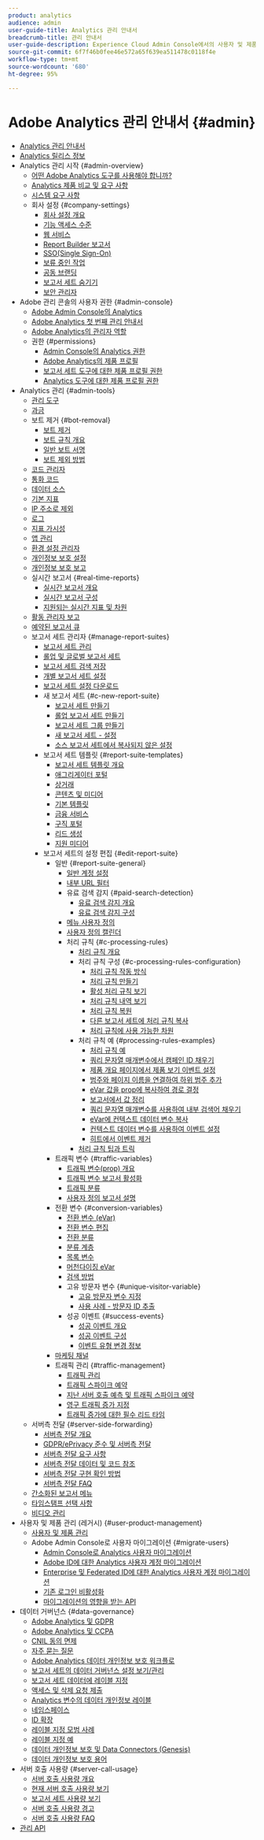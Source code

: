 ```yaml
---
product: analytics
audience: admin
user-guide-title: Analytics 관리 안내서
breadcrumb-title: 관리 안내서
user-guide-description: Experience Cloud Admin Console에서의 사용자 및 제품 관리, 보고서 세트 구성 등과 같은 Analytics 관리 작업에 대해 알아봅니다.
source-git-commit: 6f7f46b0fee46e572a65f639ea511478c0118f4e
workflow-type: tm+mt
source-wordcount: '680'
ht-degree: 95%

---
```



# Adobe Analytics 관리 안내서 {#admin}

+ [Analytics 관리 안내서](home.md)
+ [Analytics 릴리스 정보](https://experienceleague.adobe.com/docs/analytics/release-notes/latest.html?lang=ko-KR)
+ Analytics 관리 시작 {#admin-overview}
   + [어떤 Adobe Analytics 도구를 사용해야 합니까?](get-started/which-analytics-tool.md)
   + [Analytics 제품 비교 및 요구 사항](get-started/analytics-product-comparison.md)
   + [시스템 요구 사항](get-started/sys-reqs.md)
   + 회사 설정 {#company-settings}
      + [회사 설정 개요](get-started/company/c-company-settings.md)
      + [기능 액세스 수준](get-started/company/feature-access-levels.md)
      + [웹 서비스](get-started/company/web-services-admin.md)
      + [Report Builder 보고서](get-started/company/report-builder-reports-admin.md)
      + [SSO(Single Sign-On)](get-started/company/single-signon-admin.md)
      + [보류 중인 작업](get-started/company/pending-actions-admin.md)
      + [공동 브랜딩](get-started/company/co-branding-admin.md)
      + [보고서 세트 숨기기](get-started/company/c-hide-report-suites.md)
      + [보안 관리자](get-started/company/security-manager.md)
+ Adobe 관리 콘솔의 사용자 권한 {#admin-console}
   + [Adobe Admin Console의 Analytics](admin-console/home.md)
   + [Adobe Analytics 첫 번째 관리 안내서](admin-console/first-admin-guide.md)
   + [Adobe Analytics의 관리자 역할](admin-console/admin-roles-in-analytics.md)
   + 권한 {#permissions}
      + [Admin Console의 Analytics 권한](admin-console/permissions/summary-tables.md)
      + [Adobe Analytics의 제품 프로필](admin-console/permissions/product-profile.md)
      + [보고서 세트 도구에 대한 제품 프로필 권한](admin-console/permissions/report-suite-tools.md)
      + [Analytics 도구에 대한 제품 프로필 권한](admin-console/permissions/analytics-tools.md)
+ Analytics 관리 {#admin-tools}
   + [관리 도구](admin/c-admin-tools.md)
   + [과금](admin/billing-admin.md)
   + 보트 제거 {#bot-removal}
      + [보트 제거](admin/bot-removal/bot-removal.md)
      + [보트 규칙 개요](admin/bot-removal/bot-rules.md)
      + [일반 보트 서명](admin/bot-removal/bot-signatures.md)
      + [보트 제외 방법](admin/bot-removal/bot-exclusion-methods.md)
   + [코드 관리자](admin/code-manager-admin.md)
   + [통화 코드](admin/currency.md)
   + [데이터 소스](admin/data-sources.md)
   + [기본 지표](admin/default-metrics.md)
   + [IP 주소로 제외](admin/exclude-ip.md)
   + [로그](admin/logs.md)
   + [지표 가시성](admin/metric-visibility.md)
   + [앱 관리](admin/mobile-management.md)
   + [환경 설정 관리자](admin/preferences-manager.md)
   + [개인정보 보호 설정](admin/privacy-settings.md)
   + [개인정보 보호 보고](admin/privacy-reporting.md)
   + 실시간 보고서 {#real-time-reports}
      + [실시간 보고서 개요](admin/realtime/realtime.md)
      + [실시간 보고서 구성](admin/realtime/t-realtime-admin.md)
      + [지원되는 실시간 지표 및 차원](admin/realtime/realtime-metrics.md)
   + [활동 관리자 보고](admin/reporting-activity.md)
   + [예약된 보고서 큐](admin/scheduled-reports-admin.md)
   + 보고서 세트 관리자 {#manage-report-suites}
      + [보고서 세트 관리](admin/c-manage-report-suites/report-suites-admin.md)
      + [롤업 및 글로벌 보고서 세트](admin/c-manage-report-suites/rollup-report-suite.md)
      + [보고서 세트 검색 저장](admin/c-manage-report-suites/t-report-suite-saved-search.md)
      + [개별 보고서 세트 설정](admin/c-manage-report-suites/individual-rs-settings.md)
      + [보고서 세트 설정 다운로드](admin/c-manage-report-suites/t-download-rs-settings.md)
      + 새 보고서 세트 {#c-new-report-suite}
         + [보고서 세트 만들기](admin/c-manage-report-suites/c-new-report-suite/t-create-a-report-suite.md)
         + [롤업 보고서 세트 만들기](admin/c-manage-report-suites/c-new-report-suite/t-rollups.md)
         + [보고서 세트 그룹 만들기](admin/c-manage-report-suites/c-new-report-suite/t-create-rs-group.md)
         + [새 보고서 세트 - 설정](admin/c-manage-report-suites/c-new-report-suite/new-report-suite.md)
         + [소스 보고서 세트에서 복사되지 않은 설정](admin/c-manage-report-suites/c-new-report-suite/settings-not-copied-from-rs.md)
      + 보고서 세트 템플릿 {#report-suite-templates}
         + [보고서 세트 템플릿 개요](admin/c-manage-report-suites/c-report-suite-templates/report-suite-templates.md)
         + [애그리게이터 포털](admin/c-manage-report-suites/c-report-suite-templates/aggregator-portal.md)
         + [상거래](admin/c-manage-report-suites/c-report-suite-templates/commerce-admin.md)
         + [콘텐츠 및 미디어](admin/c-manage-report-suites/c-report-suite-templates/content-media.md)
         + [기본 템플릿](admin/c-manage-report-suites/c-report-suite-templates/default-rs-template.md)
         + [금융 서비스](admin/c-manage-report-suites/c-report-suite-templates/financial-services.md)
         + [구직 포털](admin/c-manage-report-suites/c-report-suite-templates/job-portal.md)
         + [리드 생성](admin/c-manage-report-suites/c-report-suite-templates/lead-generation.md)
         + [지원 미디어](admin/c-manage-report-suites/c-report-suite-templates/support-media.md)
      + 보고서 세트의 설정 편집 {#edit-report-suite}
         + 일반 {#report-suite-general}
            + [일반 계정 설정](admin/c-manage-report-suites/c-edit-report-suites/general/general-acct-settings-admin.md)
            + [내부 URL 필터](admin/c-manage-report-suites/c-edit-report-suites/general/internal-url-filter-admin.md)
            + 유료 검색 감지 {#paid-search-detection}
               + [유료 검색 감지 개요](admin/c-manage-report-suites/c-edit-report-suites/general/paid-search-detection/paid-search-detection.md)
               + [유료 검색 감지 구성](admin/c-manage-report-suites/c-edit-report-suites/general/paid-search-detection/t-paid-search-detection.md)
            + [메뉴 사용자 정의](admin/c-manage-report-suites/c-edit-report-suites/general/customize-menus.md)
            + [사용자 정의 캘린더](admin/c-manage-report-suites/c-edit-report-suites/general/custom-calendar.md)
            + 처리 규칙 {#c-processing-rules}
               + [처리 규칙 개요](admin/c-manage-report-suites/c-edit-report-suites/general/c-processing-rules/processing-rules.md)
               + 처리 규칙 구성 {#c-processing-rules-configuration}
                  + [처리 규칙 작동 방식](admin/c-manage-report-suites/c-edit-report-suites/general/c-processing-rules/c-processing-rules-configuration/processing-rules-about.md)
                  + [처리 규칙 만들기](admin/c-manage-report-suites/c-edit-report-suites/general/c-processing-rules/c-processing-rules-configuration/t-processing-rules.md)
                  + [활성 처리 규칙 보기](admin/c-manage-report-suites/c-edit-report-suites/general/c-processing-rules/c-processing-rules-configuration/t-processing-rules-view.md)
                  + [처리 규칙 내역 보기](admin/c-manage-report-suites/c-edit-report-suites/general/c-processing-rules/c-processing-rules-configuration/t-processing-rule-view-history.md)
                  + [처리 규칙 복원](admin/c-manage-report-suites/c-edit-report-suites/general/c-processing-rules/c-processing-rules-configuration/t-processing-rules-restore.md)
                  + [다른 보고서 세트에 처리 규칙 복사](admin/c-manage-report-suites/c-edit-report-suites/general/c-processing-rules/c-processing-rules-configuration/t-processing-rules-copy-to-rs.md)
                  + [처리 규칙에 사용 가능한 차원](admin/c-manage-report-suites/c-edit-report-suites/general/c-processing-rules/processing-rule-dimensions.md)
               + 처리 규칙 예 {#processing-rules-examples}
                  + [처리 규칙 예](admin/c-manage-report-suites/c-edit-report-suites/general/c-processing-rules/processing-rules-examples/processing-rules-examples.md)
                  + [쿼리 문자열 매개변수에서 캠페인 ID 채우기](admin/c-manage-report-suites/c-edit-report-suites/general/c-processing-rules/processing-rules-examples/processing-rules-populate-campaign-id.md)
                  + [제품 개요 페이지에서 제품 보기 이벤트 설정](admin/c-manage-report-suites/c-edit-report-suites/general/c-processing-rules/processing-rules-examples/setting-the-product-view-event.md)
                  + [범주와 페이지 이름을 연결하여 하위 범주 추가](admin/c-manage-report-suites/c-edit-report-suites/general/c-processing-rules/processing-rules-examples/subcategory-concatenating.md)
                  + [eVar 값을 prop에 복사하여 경로 결정](admin/c-manage-report-suites/c-edit-report-suites/general/c-processing-rules/processing-rules-examples/processing-rules-determining-path.md)
                  + [보고서에서 값 정리](admin/c-manage-report-suites/c-edit-report-suites/general/c-processing-rules/processing-rules-examples/clean-up-values-in-a-report.md)
                  + [쿼리 문자열 매개변수를 사용하여 내부 검색어 채우기](admin/c-manage-report-suites/c-edit-report-suites/general/c-processing-rules/processing-rules-examples/processing-rules-populating-internal-search.md)
                  + [eVar에 컨텍스트 데이터 변수 복사](admin/c-manage-report-suites/c-edit-report-suites/general/c-processing-rules/processing-rules-examples/processing-rules-copy-context-data.md)
                  + [컨텍스트 데이터 변수를 사용하여 이벤트 설정](admin/c-manage-report-suites/c-edit-report-suites/general/c-processing-rules/processing-rules-examples/processing-rules-copy-context-data-event.md)
                  + [히트에서 이벤트 제거](admin/c-manage-report-suites/c-edit-report-suites/general/c-processing-rules/processing-rules-examples/processing-rules-remove-event.md)
               + [처리 규칙 팁과 트릭](admin/c-manage-report-suites/c-edit-report-suites/general/c-processing-rules/processing-rules-tips.md)
         + 트래픽 변수 {#traffic-variables}
            + [트래픽 변수(prop) 개요](admin/c-manage-report-suites/c-edit-report-suites/c-traffic-variables/traffic-var.md)
            + [트래픽 변수 보고서 활성화](admin/c-manage-report-suites/c-edit-report-suites/c-traffic-variables/t-traffic-variable.md)
            + [트래픽 분류](admin/c-manage-report-suites/c-edit-report-suites/c-traffic-variables/traffic-classifications.md)
            + [사용자 정의 보고서 설명](admin/c-manage-report-suites/c-edit-report-suites/c-traffic-variables/custom-desc-admin.md)
         + 전환 변수 {#conversion-variables}
            + [전환 변수 (eVar)](admin/c-manage-report-suites/c-edit-report-suites/conversion-var-admin/conversion-var-admin.md)
            + [전환 변수 편집](admin/c-manage-report-suites/c-edit-report-suites/conversion-var-admin/t-conversion-variables-admin.md)
            + [전환 분류](admin/c-manage-report-suites/c-edit-report-suites/conversion-var-admin/conversion-classifications.md)
            + [분류 계층](admin/c-manage-report-suites/c-edit-report-suites/conversion-var-admin/classification-hierarchies.md)
            + [목록 변수](admin/c-manage-report-suites/c-edit-report-suites/conversion-var-admin/list-var-admin.md)
            + [머천다이징 eVar](admin/c-manage-report-suites/c-edit-report-suites/conversion-var-admin/merchandising-evars.md)
            + [검색 방법](admin/c-manage-report-suites/c-edit-report-suites/conversion-var-admin/finding-methods.md)
            + 고유 방문자 변수 {#unique-visitor-variable}
               + [고유 방문자 변수 지정](admin/c-manage-report-suites/c-edit-report-suites/conversion-var-admin/unique-visitor-variable-admin/t-unique-visitor-variable.md)
               + [사용 사례 - 방문자 ID 추출](admin/c-manage-report-suites/c-edit-report-suites/conversion-var-admin/unique-visitor-variable-admin/extract-visitorids-usecase.md)
            + 성공 이벤트 {#success-events}
               + [성공 이벤트 개요](admin/c-manage-report-suites/c-edit-report-suites/conversion-var-admin/c-success-events/success-event.md)
               + [성공 이벤트 구성](admin/c-manage-report-suites/c-edit-report-suites/conversion-var-admin/c-success-events/t-success-events.md)
               + [이벤트 유형 변경 정보](admin/c-manage-report-suites/c-edit-report-suites/conversion-var-admin/c-success-events/event-type.md)
         + [마케팅 채널](admin/c-manage-report-suites/c-edit-report-suites/marketing-channels-admin.md)
         + 트래픽 관리 {#traffic-management}
            + [트래픽 관리](admin/c-manage-report-suites/c-edit-report-suites/c-traffic-management/traffic-management.md)
            + [트래픽 스파이크 예약](admin/c-manage-report-suites/c-edit-report-suites/c-traffic-management/t-traffic-schedule-spike.md)
            + [지난 서버 호출 예측 및 트래픽 스파이크 예약](admin/c-manage-report-suites/c-edit-report-suites/c-traffic-management/traffic-spike-estimate-past-server-calls.md)
            + [영구 트래픽 증가 지정](admin/c-manage-report-suites/c-edit-report-suites/c-traffic-management/t-traffic-permanent.md)
            + [트래픽 증가에 대한 필수 리드 타임](admin/c-manage-report-suites/c-edit-report-suites/c-traffic-management/traffic-lead-time.md)
   + 서버측 전달 {#server-side-forwarding}
      + [서버측 전달 개요](admin/c-server-side-forwarding/ssf.md)
      + [GDPR/ePrivacy 준수 및 서버측 전달](admin/c-server-side-forwarding/ssf-gdpr.md)
      + [서버측 전달 요구 사항](admin/c-server-side-forwarding/ssf-requirements.md)
      + [서버측 전달 데이터 및 코드 참조](admin/c-server-side-forwarding/ssf-reference.md)
      + [서버측 전달 구현 확인 방법](admin/c-server-side-forwarding/ssf-verify.md)
      + [서버측 전달 FAQ](admin/c-server-side-forwarding/ssf-faq.md)
   + [간소화된 보고서 메뉴](admin/t-simplified-menu.md)
   + [타임스탬프 선택 사항](admin/timestamp-optional.md)
   + [비디오 관리](admin/video-management.md)
+ 사용자 및 제품 관리 (레거시) {#user-product-management}
   + [사용자 및 제품 관리](user-management2/user-management.md)
   + Adobe Admin Console로 사용자 마이그레이션 {#migrate-users}
      + [Admin Console로 Analytics 사용자 마이그레이션](user-management2/user-migration/c-migration-tool.md)
      + [Adobe ID에 대한 Analytics 사용자 계정 마이그레이션](user-management2/user-migration/t-migrate-users.md)
      + [Enterprise 및 Federated ID에 대한 Analytics 사용자 계정 마이그레이션](user-management2/user-migration/migrate-enterprise.md)
      + [기존 로그인 비활성화](user-management2/user-migration/t-disable-legacy-login.md)
      + [마이그레이션의 영향을 받는 API](user-management2/user-migration/developer.md)
+ 데이터 거버넌스 {#data-governance}
   + [Adobe Analytics 및 GDPR](c-data-governance/an-gdpr-overview.md)
   + [Adobe Analytics 및 CCPA](c-data-governance/an-ccpa-overview.md)
   + [CNIL 동의 면제](c-data-governance/cnil-consent-exemption.md)
   + [자주 묻는 질문](c-data-governance/gdpr-faq.md)
   + [Adobe Analytics 데이터 개인정보 보호 워크플로](c-data-governance/an-gdpr-workflow.md)
   + [보고서 세트의 데이터 거버넌스 설정 보기/관리](c-data-governance/gdpr-view-settings.md)
   + [보고서 세트 데이터에 레이블 지정](c-data-governance/gdpr-setup-reportsuite.md)
   + [액세스 및 삭제 요청 제출](c-data-governance/gdpr-submit-access-delete.md)
   + [Analytics 변수의 데이터 개인정보 레이블](c-data-governance/gdpr-labels.md)
   + [네임스페이스](c-data-governance/gdpr-namespaces.md)
   + [ID 확장](c-data-governance/gdpr-id-expansion.md)
   + [레이블 지정 모범 사례](c-data-governance/gdpr-analytics-ids.md)
   + [레이블 지정 예](c-data-governance/gdpr-labeling-example.md)
   + [데이터 개인정보 보호 및 Data Connectors (Genesis)](c-data-governance/data-connectors-gdpr.md)
   + [데이터 개인정보 보호 용어](c-data-governance/gdpr-terminology.md)
+ 서버 호출 사용량 {#server-call-usage}
   + [서버 호출 사용량 개요](c-server-call-usage/overage-overview.md)
   + [현재 서버 호출 사용량 보기](c-server-call-usage/server-call-usage-dashboard.md)
   + [보고서 세트 사용량 보기](c-server-call-usage/report-suite-usage.md)
   + [서버 호출 사용량 경고](c-server-call-usage/scu-alerts.md)
   + [서버 호출 사용량 FAQ](c-server-call-usage/overage-faq.md)
+ [관리 API](c-admin-api/c-admin-api.md)

